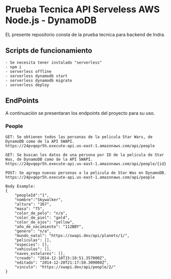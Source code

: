 <!--
title: 'Serverless Framework Node Express API service backed by DynamoDB on AWS'
description: 'This template demonstrates how to develop and deploy a simple Node Express API service backed by DynamoDB running on AWS Lambda using the traditional Serverless Framework.'
layout: Doc
framework: v3
platform: AWS
language: nodeJS
priority: 1
authorLink: 'https://github.com/serverless'
authorName: 'Serverless, inc.'
authorAvatar: 'https://avatars1.githubusercontent.com/u/13742415?s=200&v=4'
-->

# Prueba Tecnica API Serveless AWS Node.js - DynamoDB

EL presente repositorio consta de la prueba tecnica para backend de Indra.

## Scripts de funcionamiento

```
- Se necesita tener instalado "serverless"
- npm i
- serverless offline
- serverless dynamodb start
- serverless dynamodb migrate
- serverless deploy
```

## EndPoints

A continuación se presentaran los endpoints del proyecto para su uso.

### People

```
GET: Se obtienen todos las personas de la pelicula Star Wars, de DynamoDB como de la API SWAPI.
https://24pvqepr5h.execute-api.us-east-1.amazonaws.com/api/people
```

```
GET: Se buscan los datos de una persona por ID de la pelicula de Star Was, de DynamoDB como de la API SWAPI.
https://24pvqepr5h.execute-api.us-east-1.amazonaws.com/api/people/{id}
```

```
POST: Se agrega nuevas personas a la pelicula de Star Was en DynamoDB.
https://24pvqepr5h.execute-api.us-east-1.amazonaws.com/api/people

Body Example:
{
    "peopleId":"1",
    "nombre":"Skywalker",
    "altura": "167",
    "masa": "75",
    "color_de_pelo": "n/a",
    "color_de_piel": "gold",
    "color_de_ojos": "yellow",
    "año_de_nacimiento": "112BBY",
    "genero": "n/a",
    "mundo_natal": "https://swapi.dev/api/planets/1/",
    "peliculas": [],
    "especies": [],
    "vehiculos": [],
    "naves_estelares": [],
    "creado": "2014-12-10T15:10:51.357000Z",
    "editado": "2014-12-20T21:17:50.309000Z",
    "vinculo": "https://swapi.dev/api/people/2/"
}
```
